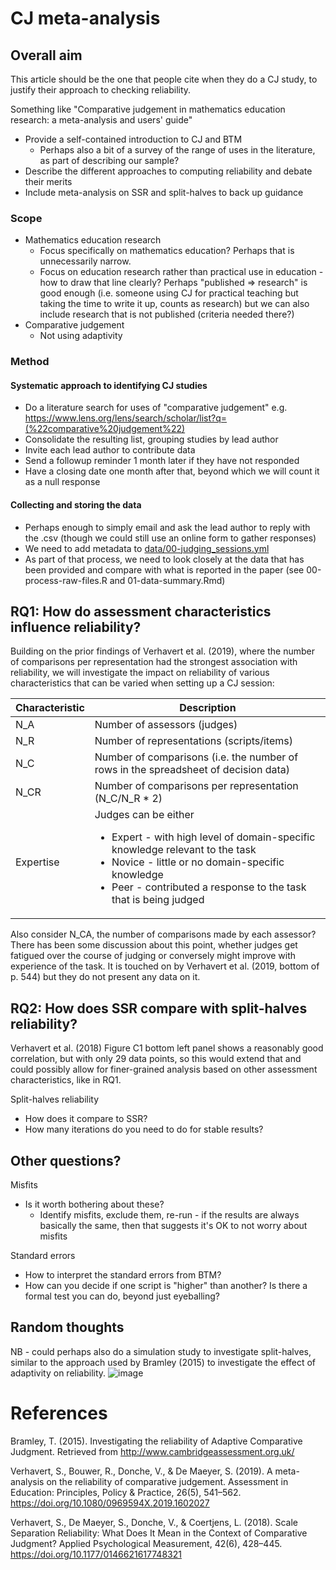 # CJ meta-analysis

## Overall aim

This article should be the one that people cite when they do a CJ study, to justify their approach to checking reliability.

Something like "Comparative judgement in mathematics education research: a meta-analysis and users' guide"

* Provide a self-contained introduction to CJ and BTM
  * Perhaps also a bit of a survey of the range of uses in the literature, as part of describing our sample?
* Describe the different approaches to computing reliability and debate their merits
* Include meta-analysis on SSR and split-halves to back up guidance

### Scope

* Mathematics education research
  * Focus specifically on mathematics education? Perhaps that is unnecessarily narrow.
  * Focus on education research rather than practical use in education - how to draw that line clearly? Perhaps "published => research" is good enough (i.e. someone using CJ for practical teaching but taking the time to write it up, counts as research) but we can also include research that is not published (criteria needed there?)
* Comparative judgement
  * Not using adaptivity

### Method

#### Systematic approach to identifying CJ studies

* Do a literature search for uses of "comparative judgement" e.g. https://www.lens.org/lens/search/scholar/list?q=(%22comparative%20judgement%22)
* Consolidate the resulting list, grouping studies by lead author
* Invite each lead author to contribute data
* Send a followup reminder 1 month later if they have not responded
* Have a closing date one month after that, beyond which we will count it as a null response

#### Collecting and storing the data

* Perhaps enough to simply email and ask the lead author to reply with the .csv (though we could still use an online form to gather responses)
* We need to add metadata to [data/00-judging_sessions.yml](data/00-judging_sessions.yml)
* As part of that process, we need to look closely at the data that has been provided and compare with what is reported in the paper (see 00-process-raw-files.R and 01-data-summary.Rmd)

## RQ1: How do assessment characteristics influence reliability?

Building on the prior findings of Verhavert et al. (2019), where the number of comparisons per representation had the strongest association with reliability, we will investigate the impact on reliability of various characteristics that can be varied when setting up a CJ session:

| Characteristic | Description |
|----------------|-------------|
| N_A	| Number of assessors (judges) |
| N_R	| Number of representations (scripts/items)
| N_C	| Number of comparisons (i.e. the number of rows in the spreadsheet of decision data)
| N_CR| Number of comparisons per representation (N_C/N_R * 2)
| Expertise	|Judges can be either <ul><li>Expert - with high level of domain-specific knowledge relevant to the task</li><li>Novice - little or no domain-specific knowledge</li><li>Peer - contributed a response to the task that is being judged</li></ul>|

Also consider N_CA, the number of comparisons made by each assessor? There has been some discussion about this point, whether judges get fatigued over the course of judging or conversely might improve with experience of the task. It is touched on by Verhavert et al. (2019, bottom of p. 544) but they do not present any data on it.

## RQ2: How does SSR compare with split-halves reliability?

Verhavert et al. (2018) Figure C1 bottom left panel shows a reasonably good correlation, but with only 29 data points, so this would extend that and could possibly allow for finer-grained analysis based on other assessment characteristics, like in RQ1.

Split-halves reliability
* How does it compare to SSR?
* How many iterations do you need to do for stable results?

## Other questions?

Misfits
* Is it worth bothering about these?
  * Identify misfits, exclude them, re-run - if the results are always basically the same, then that suggests it's OK to not worry about misfits

Standard errors
* How to interpret the standard errors from BTM?
* How can you decide if one script is "higher" than another? Is there a formal test you can do, beyond just eyeballing?


## Random thoughts
NB - could perhaps also do a simulation study to investigate split-halves, similar to the approach used by Bramley (2015) to investigate the effect of adaptivity on reliability.
![image](https://user-images.githubusercontent.com/30723394/114529618-0de7c600-9c42-11eb-82d1-0e7c91dcc4eb.png)

# References

Bramley, T. (2015). Investigating the reliability of Adaptive Comparative Judgment. Retrieved from http://www.cambridgeassessment.org.uk/

Verhavert, S., Bouwer, R., Donche, V., & De Maeyer, S. (2019). A meta-analysis on the reliability of comparative judgement. Assessment in Education: Principles, Policy & Practice, 26(5), 541–562. https://doi.org/10.1080/0969594X.2019.1602027

Verhavert, S., De Maeyer, S., Donche, V., & Coertjens, L. (2018). Scale Separation Reliability: What Does It Mean in the Context of Comparative Judgment? Applied Psychological Measurement, 42(6), 428–445. https://doi.org/10.1177/0146621617748321
